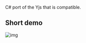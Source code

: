 C# port of the Yjs that is compatible.

Short demo
-------
![img](https://github.com/yjs/ycs/blob/master/demo.gif)
